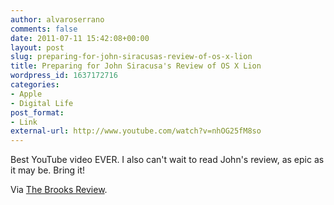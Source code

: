 ```yaml
---
author: alvaroserrano
comments: false
date: 2011-07-11 15:42:08+00:00
layout: post
slug: preparing-for-john-siracusas-review-of-os-x-lion
title: Preparing for John Siracusa's Review of OS X Lion
wordpress_id: 1637172716
categories:
- Apple
- Digital Life
post_format:
- Link
external-url: http://www.youtube.com/watch?v=nhOG25fM8so
---
```


Best YouTube video EVER. I also can't wait to read John's review, as epic as it may be. Bring it!

Via [The Brooks Review](http://brooksreview.net/2011/07/epic/).
